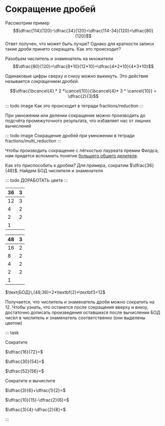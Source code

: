 # Сокращение дробей

Рассмотрим пример
$$\dfrac{114}{120}-\dfrac{34}{120}=\dfrac{114-34}{120}=\dfrac{80}{120}$$
Ответ получен, что может быть лучше? Однако для краткости записи такие дроби принято сокращать. Как это происходит?

Разобьем числитель и знаменатель на множители
$$\dfrac{80}{120}=\dfrac{8*10}{12*10}=\dfrac{4*2*10}{4*3*10}$$

Одинаковые цифры сверху и снизу можно выкинуть. Это действие называется _сокращением дробей_.

$$\dfrac{\bcancel{4} * 2 *\cancel{10}}{\bcancel{4}* 3 * \cancel{10}} = \dfrac{2}{3}$$

::: todo image
Как это происходит в тетради
fractions/reduction
:::

При умножении или делении сокращение можно производить до подсчёта промежуточного результата, что избавляет нас от лишних вычислений

::: todo image
Сокращение дробей при умножении в тетради
fractions/multi_reduction
:::

Чтобы производить сокращение с лёгкостью лауреата премии Филдса, нам придется вспомнить понятие [большего общего делителя]('#').

Как это приспособить к дробям? Для примера, сократим $\dfrac{36}{48}$. Найдем БОД числителя и знаменателя

::: todo
ДОРАБОТАТЬ цвета
:::

| 36  | 3   |
| --- | --- |
| 12  | 3   |
| 4   | 2   |
| 2   | 2   |
| 1   |

| 48  | 3   |
| --- | --- |
| 16  | 2   |
| 8   | 2   |
| 4   | 2   |
| 2   | 2   |
| 1   |

$\text{БОД}\,(48;36)=2*\textbf{2}*\textbf3=12$

Получается, что числитель и знаменатель дроби можно сократить на $12$. Чтобы узнать, что останется после сокращения вверху и внизу, достаточно дописать произведения оставшихся после вычислении БОД чисел в числитель и знаменатель соответственно (они выделены цветом)

::: task

Сократите

$\dfrac{16}{72}=$

$\dfrac{30}{54}=$

$\dfrac{52}{56}=$

Сократите и вычислите

$\dfrac{3}{6}+\dfrac{1}{2}=$

$\dfrac{10}{15}-\dfrac{2}{6}=$

$\dfrac{3}{4}-\dfrac{2}{8}=$

:::
